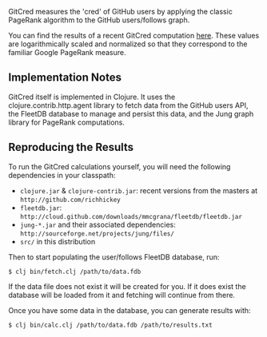 GitCred measures the 'cred' of GitHub users by applying the classic PageRank algorithm to the GitHub users/follows graph.

You can find the results of a recent GitCred computation [here](http://cloud.github.com/downloads/mmcgrana/gitcred/results.txt). These values are logarithmically scaled and normalized so that they correspond to the familiar Google PageRank measure.

Implementation Notes
--------------------

GitCred itself is implemented in Clojure. It uses the clojure.contrib.http.agent library to fetch data from the GitHub users API, the FleetDB database to manage and persist this data, and the Jung graph library for PageRank computations.

Reproducing the Results
-----------------------

To run the GitCred calculations yourself, you will need the following dependencies in your classpath:

* `clojure.jar` & `clojure-contrib.jar`: recent versions from the masters at `http://github.com/richhickey`
* `fleetdb.jar`: `http://cloud.github.com/downloads/mmcgrana/fleetdb/fleetdb.jar`
* `jung-*.jar` and their associated dependencies: `http://sourceforge.net/projects/jung/files/`
* `src/` in this distribution

Then to start populating the user/follows FleetDB database, run:

    $ clj bin/fetch.clj /path/to/data.fdb

If the data file does not exist it will be created for you. If it does exist the database will be loaded from it and fetching will continue from there.

Once you have some data in the database, you can generate results with:

    $ clj bin/calc.clj /path/to/data.fdb /path/to/results.txt

